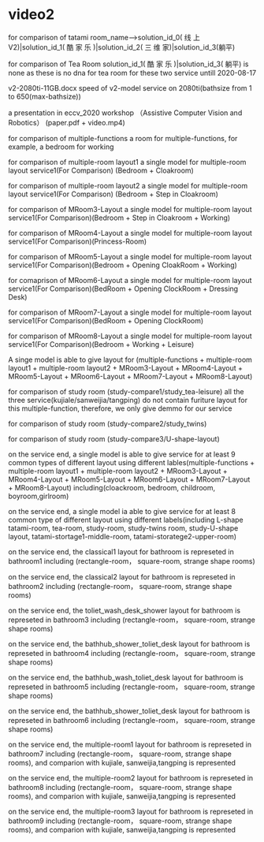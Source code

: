 # video2
for comparison of tatami 
room_name-->solution_id_0( 线 上 V2)|solution_id_1( 酷 家 乐 )|solution_id_2( 三 维 家)|solution_id_3(躺平)

for comparison of Tea Room
solution_id_1( 酷 家 乐 )|solution_id_3( 躺平) is none as these is no dna for tea room for these two service untill 2020-08-17

v2-2080ti-11GB.docx
speed of v2-model service on 2080ti(bathsize from 1 to 650(max-bathsize))

a presentation in eccv_2020 workshop （Assistive Computer Vision and Robotics） (paper.pdf + video.mp4)

for comparison of multiple-functions
a room for multiple-functions, for example, a bedroom for working

for comparison of multiple-room layout1
a single model for multiple-room layout service1(For Comparison) (Bedroom + Cloakroom)

for comparison of multiple-room layout2
a single model for multiple-room layout service1(For Comparison) (Bedroom + Step in Cloakroom)

for comparison of MRoom3-Layout 
a single model for multiple-room layout service1(For Comparison)(Bedroom + Step in Cloakroom + Working)

for comparison of MRoom4-Layout
a single model for multiple-room layout service1(For Comparison)(Princess-Room)

for comparison of MRoom5-Layout
a single model for multiple-room layout service1(For Comparison)(Bedroom + Opening CloakRoom + Working)

for comaprison of MRoom6-Layout 
a single model for multiple-room layout service1(For Comparison)(BedRoom + Opening ClockRoom + Dressing Desk)

for comparison of MRoom7-Layout
a single model for multiple-room layout service1(For Comparison)(BedRoom + Opening ClockRoom)

for comparison of MRoom8-Layout
a single model for multiple-room layout service1(For Comparison)(Bedroom + Working + Leisure)

A singe model is able to give layout for
(multiple-functions + multiple-room layout1 + multiple-room layout2 + MRoom3-Layout + MRoom4-Layout + MRoom5-Layout + MRoom6-Layout + MRoom7-Layout + MRoom8-Layout)

for comparison of study room
(study-compare1/study_tea-leisure) all the three service(kujiale/sanweijia/tangping) do not contain furiture layout for this multiple-function, therefore, we only give demmo for our service 

for comparison of study room
(study-compare2/study_twins) 

for comparison of study room
(study-compare3/U-shape-layout) 

on the service end, a single model is able to give service for at least 9 common types of different layout using different lables(multiple-functions + multiple-room layout1 + multiple-room layout2 + MRoom3-Layout + MRoom4-Layout + MRoom5-Layout + MRoom6-Layout + MRoom7-Layout + MRoom8-Layout) including(cloackroom, bedroom, childroom, boyroom,girlroom)

on the service end, a single model ia able to give service for at least 8 common type of different layout using different labels(including L-shape tatami-room, tea-room, study-room, study-twins room, study-U-shape layout, tatami-stortage1-middle-room, tatami-storatege2-upper-room)

on the service end, the classical1 layout for bathroom is represeted in bathroom1 including (rectangle-room， square-room, strange shape rooms)

on the service end, the classical2 layout for bathroom is represeted in bathroom2 including (rectangle-room， square-room, strange shape rooms)

on the service end, the toliet_wash_desk_shower layout for bathroom is represeted in bathroom3 including (rectangle-room， square-room, strange shape rooms)

on the service end, the bathhub_shower_toliet_desk layout for bathroom is represeted in bathroom4 including (rectangle-room， square-room, strange shape rooms)

on the service end, the bathhub_wash_toliet_desk layout for bathroom is represeted in bathroom5 including (rectangle-room， square-room, strange shape rooms)

on the service end, the bathhub_shower_toliet_desk layout for bathroom is represeted in bathroom6 including (rectangle-room， square-room, strange shape rooms)

on the service end, the multiple-room1 layout for bathroom is represeted in bathroom7 including (rectangle-room， square-room, strange shape rooms), and comparion with kujiale, sanweijia,tangping is represented

on the service end, the multiple-room2 layout for bathroom is represeted in bathroom8 including (rectangle-room， square-room, strange shape rooms), and comparion with kujiale, sanweijia,tangping is represented

on the service end, the multiple-room3 layout for bathroom is represeted in bathroom9 including (rectangle-room， square-room, strange shape rooms), and comparion with kujiale, sanweijia,tangping is represented

